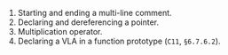 1. Starting and ending a multi-line comment.
2. Declaring and dereferencing a pointer.
3. Multiplication operator.
4. Declaring a VLA in a function prototype (`C11`, `§6.7.6.2`).
